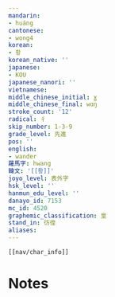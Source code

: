```yaml
---
mandarin:
- huáng
cantonese:
- wong4
korean:
- 황
korean_native: ''
japanese:
- KOU
japanese_nanori: ''
vietnamese:
middle_chinese_initial: ɣ
middle_chinese_final: wɑŋ
stroke_count: '12'
radical: 彳
skip_number: 1-3-9
grade_level: 先進
pos: ''
english:
- wander
羅馬字: hwang
韓文: '[[황]]'
joyo_level: 表外字
hsk_level: ''
hanmun_edu_level: ''
danayo_id: 7153
mc_id: 4520
graphemic_classification: 皇
stand_in: 彷徨
aliases:
---
```

```meta-bind-embed
[[nav/char_info]]
```

# Notes
